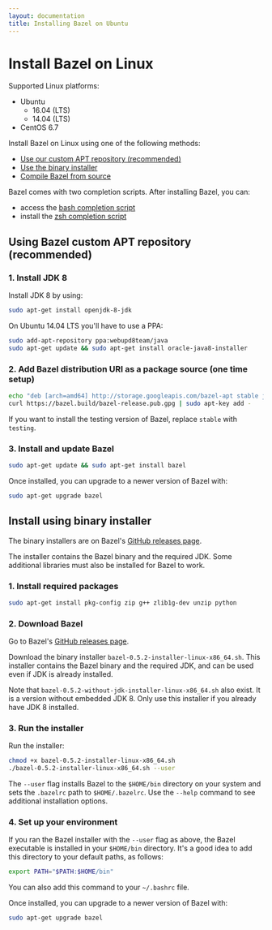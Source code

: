 ```yaml
---
layout: documentation
title: Installing Bazel on Ubuntu
---
```


# <a name="ubuntu"></a>Install Bazel on Linux

Supported Linux platforms:

*  Ubuntu
   *   16.04 (LTS)
   *   14.04 (LTS)
*  CentOS 6.7


Install Bazel on Linux using one of the following methods:

*   [Use our custom APT repository (recommended)](#install-on-linux)
*   [Use the binary installer](#install-with-installer-linux)
*   [Compile Bazel from source](install-compile-source.md)

Bazel comes with two completion scripts. After installing Bazel, you can:

*   access the [bash completion script](install.md)
*   install the [zsh completion script](install.md)

## <a name="install-on-linux"></a> Using Bazel custom APT repository (recommended)

### 1. Install JDK 8

Install JDK 8 by using:

```bash
sudo apt-get install openjdk-8-jdk
```

On Ubuntu 14.04 LTS you'll have to use a PPA:

```bash
sudo add-apt-repository ppa:webupd8team/java
sudo apt-get update && sudo apt-get install oracle-java8-installer
```

### 2. Add Bazel distribution URI as a package source (one time setup)

```bash
echo "deb [arch=amd64] http://storage.googleapis.com/bazel-apt stable jdk1.8" | sudo tee /etc/apt/sources.list.d/bazel.list
curl https://bazel.build/bazel-release.pub.gpg | sudo apt-key add -
```

If you want to install the testing version of Bazel, replace `stable` with
`testing`.

### 3. Install and update Bazel

```bash
sudo apt-get update && sudo apt-get install bazel
```

Once installed, you can upgrade to a newer version of Bazel with:

```bash
sudo apt-get upgrade bazel
```

## <a name="install-with-installer-linux"></a>Install using binary installer

The binary installers are on Bazel's [GitHub releases page](https://github.com/bazelbuild/bazel/releases).

The installer contains the Bazel binary and the required JDK. Some additional
libraries must also be installed for Bazel to work.

### 1. Install required packages

```bash
sudo apt-get install pkg-config zip g++ zlib1g-dev unzip python
```

### 2. Download Bazel

Go to Bazel's [GitHub releases page](https://github.com/bazelbuild/bazel/releases).

Download the binary installer `bazel-0.5.2-installer-linux-x86_64.sh`. This
installer contains the Bazel binary and the required JDK, and can be used even
if JDK is already installed.

Note that `bazel-0.5.2-without-jdk-installer-linux-x86_64.sh` also exist. It is
a version without embedded JDK 8. Only use this installer if you already have
JDK 8 installed.

### 3. Run the installer

Run the installer:

```bash
chmod +x bazel-0.5.2-installer-linux-x86_64.sh
./bazel-0.5.2-installer-linux-x86_64.sh --user
```

The `--user` flag installs Bazel to the `$HOME/bin` directory on your system and
sets the `.bazelrc` path to `$HOME/.bazelrc`. Use the `--help` command to see
additional installation options.

### 4. Set up your environment

If you ran the Bazel installer with the `--user` flag as above, the Bazel
executable is installed in your `$HOME/bin` directory. It's a good idea to add
this directory to your default paths, as follows:

```bash
export PATH="$PATH:$HOME/bin"
```

You can also add this command to your `~/.bashrc` file.

Once installed, you can upgrade to a newer version of Bazel with:

```bash
sudo apt-get upgrade bazel
```
